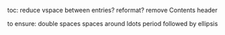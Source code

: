 toc:
  reduce vspace between entries? reformat?
  remove Contents header

to ensure:
  double spaces
  spaces around ldots
  period followed by ellipsis
